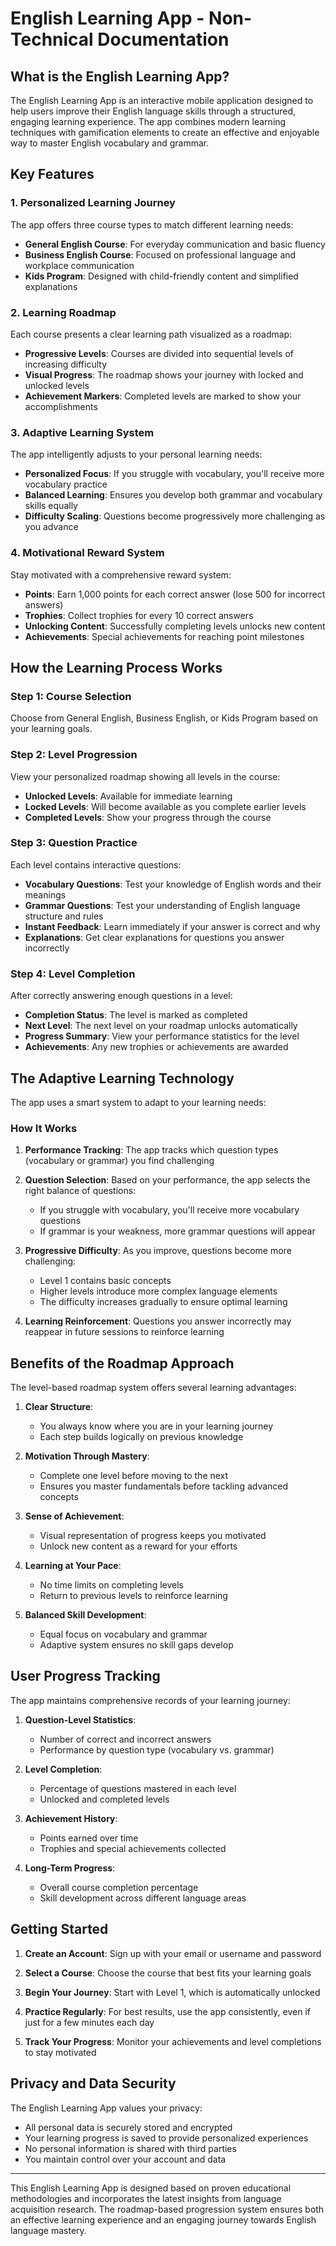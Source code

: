 # English Learning App - Non-Technical Documentation

## What is the English Learning App?

The English Learning App is an interactive mobile application designed to help users improve their English language skills through a structured, engaging learning experience. The app combines modern learning techniques with gamification elements to create an effective and enjoyable way to master English vocabulary and grammar.

## Key Features

### 1. Personalized Learning Journey

The app offers three course types to match different learning needs:
- **General English Course**: For everyday communication and basic fluency
- **Business English Course**: Focused on professional language and workplace communication
- **Kids Program**: Designed with child-friendly content and simplified explanations

### 2. Learning Roadmap

Each course presents a clear learning path visualized as a roadmap:
- **Progressive Levels**: Courses are divided into sequential levels of increasing difficulty
- **Visual Progress**: The roadmap shows your journey with locked and unlocked levels
- **Achievement Markers**: Completed levels are marked to show your accomplishments

### 3. Adaptive Learning System

The app intelligently adjusts to your personal learning needs:
- **Personalized Focus**: If you struggle with vocabulary, you'll receive more vocabulary practice
- **Balanced Learning**: Ensures you develop both grammar and vocabulary skills equally
- **Difficulty Scaling**: Questions become progressively more challenging as you advance

### 4. Motivational Reward System

Stay motivated with a comprehensive reward system:
- **Points**: Earn 1,000 points for each correct answer (lose 500 for incorrect answers)
- **Trophies**: Collect trophies for every 10 correct answers
- **Unlocking Content**: Successfully completing levels unlocks new content
- **Achievements**: Special achievements for reaching point milestones

## How the Learning Process Works

### Step 1: Course Selection
Choose from General English, Business English, or Kids Program based on your learning goals.

### Step 2: Level Progression
View your personalized roadmap showing all levels in the course:
- **Unlocked Levels**: Available for immediate learning
- **Locked Levels**: Will become available as you complete earlier levels
- **Completed Levels**: Show your progress through the course

### Step 3: Question Practice
Each level contains interactive questions:
- **Vocabulary Questions**: Test your knowledge of English words and their meanings
- **Grammar Questions**: Test your understanding of English language structure and rules
- **Instant Feedback**: Learn immediately if your answer is correct and why
- **Explanations**: Get clear explanations for questions you answer incorrectly

### Step 4: Level Completion
After correctly answering enough questions in a level:
- **Completion Status**: The level is marked as completed
- **Next Level**: The next level on your roadmap unlocks automatically
- **Progress Summary**: View your performance statistics for the level
- **Achievements**: Any new trophies or achievements are awarded

## The Adaptive Learning Technology

The app uses a smart system to adapt to your learning needs:

### How It Works

1. **Performance Tracking**:
   The app tracks which question types (vocabulary or grammar) you find challenging

2. **Question Selection**:
   Based on your performance, the app selects the right balance of questions:
   - If you struggle with vocabulary, you'll receive more vocabulary questions
   - If grammar is your weakness, more grammar questions will appear

3. **Progressive Difficulty**:
   As you improve, questions become more challenging:
   - Level 1 contains basic concepts
   - Higher levels introduce more complex language elements
   - The difficulty increases gradually to ensure optimal learning

4. **Learning Reinforcement**:
   Questions you answer incorrectly may reappear in future sessions to reinforce learning

## Benefits of the Roadmap Approach

The level-based roadmap system offers several learning advantages:

1. **Clear Structure**:
   - You always know where you are in your learning journey
   - Each step builds logically on previous knowledge

2. **Motivation Through Mastery**:
   - Complete one level before moving to the next
   - Ensures you master fundamentals before tackling advanced concepts

3. **Sense of Achievement**:
   - Visual representation of progress keeps you motivated
   - Unlock new content as a reward for your efforts

4. **Learning at Your Pace**:
   - No time limits on completing levels
   - Return to previous levels to reinforce learning

5. **Balanced Skill Development**:
   - Equal focus on vocabulary and grammar
   - Adaptive system ensures no skill gaps develop

## User Progress Tracking

The app maintains comprehensive records of your learning journey:

1. **Question-Level Statistics**:
   - Number of correct and incorrect answers
   - Performance by question type (vocabulary vs. grammar)

2. **Level Completion**:
   - Percentage of questions mastered in each level
   - Unlocked and completed levels

3. **Achievement History**:
   - Points earned over time
   - Trophies and special achievements collected

4. **Long-Term Progress**:
   - Overall course completion percentage
   - Skill development across different language areas

## Getting Started

1. **Create an Account**:
   Sign up with your email or username and password

2. **Select a Course**:
   Choose the course that best fits your learning goals

3. **Begin Your Journey**:
   Start with Level 1, which is automatically unlocked

4. **Practice Regularly**:
   For best results, use the app consistently, even if just for a few minutes each day

5. **Track Your Progress**:
   Monitor your achievements and level completions to stay motivated

## Privacy and Data Security

The English Learning App values your privacy:

- All personal data is securely stored and encrypted
- Your learning progress is saved to provide personalized experiences
- No personal information is shared with third parties
- You maintain control over your account and data

---

This English Learning App is designed based on proven educational methodologies and incorporates the latest insights from language acquisition research. The roadmap-based progression system ensures both an effective learning experience and an engaging journey towards English language mastery.